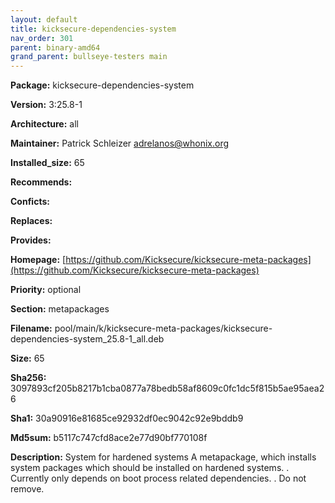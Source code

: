 ```yaml
---
layout: default
title: kicksecure-dependencies-system
nav_order: 301
parent: binary-amd64
grand_parent: bullseye-testers main
---
```


**Package:** kicksecure-dependencies-system

**Version:** 3:25.8-1

**Architecture:**  all

**Maintainer:**  Patrick Schleizer <adrelanos@whonix.org>

**Installed_size:**  65

**Recommends:**  

**Conficts:**  

**Replaces:**  

**Provides:**  

**Homepage:**  [https://github.com/Kicksecure/kicksecure-meta-packages](https://github.com/Kicksecure/kicksecure-meta-packages)

**Priority:**  optional

**Section:** metapackages

**Filename:**  pool/main/k/kicksecure-meta-packages/kicksecure-dependencies-system_25.8-1_all.deb

**Size:**  65

**Sha256:**  3097893cf205b8217b1cba0877a78bedb58af8609c0fc1dc5f815b5ae95aea26

**Sha1:**  30a90916e81685ce92932df0ec9042c92e9bddb9

**Md5sum:**  b5117c747cfd8ace2e77d90bf770108f

**Description:** System for hardened systems
 A metapackage, which installs system packages which
 should be installed on hardened systems.
 .
 Currently only depends on boot process related dependencies.
 .
 Do not remove.


